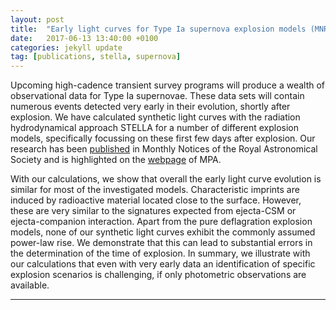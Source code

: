 ```yaml
---
layout: post
title:  "Early light curves for Type Ia supernova explosion models (MNRAS paper and MPA research highlight)"
date:   2017-06-13 13:40:00 +0100
categories: jekyll update
tag: [publications, stella, supernova]
---
```


Upcoming high-cadence transient survey programs will produce a wealth of
observational data for Type Ia supernovae. These data sets will contain
numerous events detected very early in their evolution, shortly after
explosion. We have calculated synthetic light curves with the radiation
hydrodynamical approach STELLA for a number of different explosion models,
specifically focussing on these first few days after explosion. Our research
has been [published][Noebauer2017mnras] in Monthly Notices of the Royal
Astronomical Society and is highlighted on the [webpage][Noebauer2017mpa] of
MPA.

With our calculations, we show that overall the early light curve evolution is
similar for most of the investigated models. Characteristic imprints are
induced by radioactive material located close to the surface. However, these
are very similar to the signatures expected from ejecta-CSM or ejecta-companion
interaction. Apart from the pure deflagration explosion models, none of our
synthetic light curves exhibit the commonly assumed power-law rise. We
demonstrate that this can lead to substantial errors in the determination of
the time of explosion. In summary, we illustrate with our calculations that
even with very early data an identification of specific explosion scenarios is
challenging, if only photometric observations are available.

- - - 

[Noebauer2017mnras]: https://academic.oup.com/mnras/article-abstract/472/3/2787/4082243/Early-light-curves-for-Type-Ia-supernova-explosion?redirectedFrom=fulltext
[Noebauer2017mpa]: http://www.mpa-garching.mpg.de/479073/hl201710
